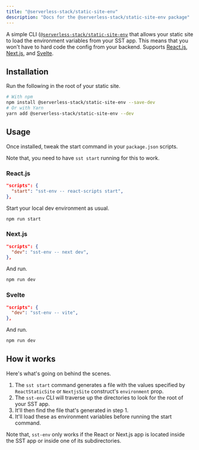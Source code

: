 ```yaml
---
title: "@serverless-stack/static-site-env"
description: "Docs for the @serverless-stack/static-site-env package"
---
```


A simple CLI ([`@serverless-stack/static-site-env`](https://www.npmjs.com/package/@serverless-stack/static-site-env) that allows your static site to load the environment variables from your SST app. This means that you won't have to hard code the config from your backend. Supports [React.js](../constructs/ReactStaticSite.md#configuring-environment-variables), [Next.js](../constructs/NextjsSite.md#configuring-environment-variables), and [Svelte](../constructs/StaticSite.md#creating-a-svelte-site).

## Installation

Run the following in the root of your static site.

```bash
# With npm
npm install @serverless-stack/static-site-env --save-dev
# Or with Yarn
yarn add @serverless-stack/static-site-env --dev
```

## Usage

Once installed, tweak the start command in your `package.json` scripts.

Note that, you need to have `sst start` running for this to work.

### React.js

```json title="package.json" {2}
"scripts": {
  "start": "sst-env -- react-scripts start",
},
```

Start your local dev environment as usual.

```bash
npm run start
```

### Next.js

```json title="package.json" {2}
"scripts": {
  "dev": "sst-env -- next dev",
},
```

And run.

```bash
npm run dev
```

### Svelte

```json title="package.json" {2}
"scripts": {
  "dev": "sst-env -- vite",
},
```

And run.

```bash
npm run dev
```

## How it works

Here's what's going on behind the scenes.

1. The `sst start` command generates a file with the values specified by `ReactStaticSite` or `NextjsSite` construct's `environment` prop.
2. The `sst-env` CLI will traverse up the directories to look for the root of your SST app.
3. It'll then find the file that's generated in step 1.
4. It'll load these as environment variables before running the start command.

Note that, `sst-env` only works if the React or Next.js app is located inside the SST app or inside one of its subdirectories.
